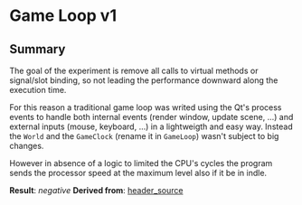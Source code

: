 # Game Loop v1

## Summary
The goal of the experiment is remove all calls to virtual methods or signal/slot
binding, so not leading the performance downward along the execution time.

For this reason a traditional game loop was writed using the Qt's process
events to handle both internal events (render window, update scene, ...) and
external inputs (mouse, keyboard, ...) in a lightweigth and easy way. Instead
the `World` and the `GameClock` (rename it in `GameLoop`) wasn't subject to
big changes.

However in absence of a logic to limited the CPU's cycles the program sends the
processor speed at the maximum level also if it be in indle.

**Result**: *negative*
**Derived from**: [header_source](https://github.com/korut94/MakeQtGame/tree/header_source)

